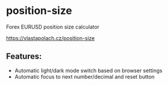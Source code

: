 # position-size
Forex EURUSD position size calculator

https://vlastapolach.cz/position-size

## Features:
* Automatic light/dark mode switch based on browser settings
* Automatic focus to next number/decimal and reset button
